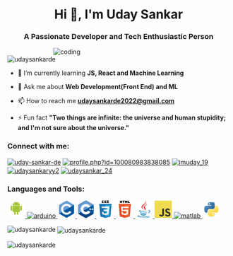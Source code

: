 <h1 align="center">Hi 👋, I'm Uday Sankar </h1>
<h3 align="center">A Passionate Developer and Tech Enthusiastic Person </h3>

<img align="right" alt="coding" width="400" src="https://media4.giphy.com/media/v1.Y2lkPTc5MGI3NjExN213Y2QzaW8xemwweHBqZ3k5djFnYzBzbW5sMmlkbDZrYTMwZ2ZzNyZlcD12MV9pbnRlcm5hbF9naWZfYnlfaWQmY3Q9Zw/SWoSkN6DxTszqIKEqv/giphy.gif">

<p align="left"> <img src="https://komarev.com/ghpvc/?username=udaysankarde&label=Profile%20views&color=0e75b6&style=flat" alt="udaysankarde" /> </p>

- 🌱 I’m currently learning **JS, React and Machine Learning**

- 💬 Ask me about **Web Development(Front End) and ML**

- 📫 How to reach me **udaysankarde2022@gmail.com**

- ⚡ Fun fact **"Two things are infinite: the universe and human stupidity; and I'm not sure about the universe."**

<h3 align="left">Connect with me:</h3>
<p align="left">
<a href="https://linkedin.com/in/uday-sankar-de" target="blank"><img align="center" src="https://raw.githubusercontent.com/rahuldkjain/github-profile-readme-generator/master/src/images/icons/Social/linked-in-alt.svg" alt="uday-sankar-de" height="30" width="40" /></a>
<a href="https://fb.com/profile.php?id=100080983838085" target="blank"><img align="center" src="https://raw.githubusercontent.com/rahuldkjain/github-profile-readme-generator/master/src/images/icons/Social/facebook.svg" alt="profile.php?id=100080983838085" height="30" width="40" /></a>
<a href="https://instagram.com/imuday_19" target="blank"><img align="center" src="https://raw.githubusercontent.com/rahuldkjain/github-profile-readme-generator/master/src/images/icons/Social/instagram.svg" alt="imuday_19" height="30" width="40" /></a>
<a href="https://auth.geeksforgeeks.org/user/udaysankaryy2" target="blank"><img align="center" src="https://raw.githubusercontent.com/rahuldkjain/github-profile-readme-generator/master/src/images/icons/Social/geeks-for-geeks.svg" alt="udaysankaryy2" height="30" width="40" /></a>
<a href="https://discord.gg/udaysankar_24" target="blank"><img align="center" src="https://raw.githubusercontent.com/rahuldkjain/github-profile-readme-generator/master/src/images/icons/Social/discord.svg" alt="udaysankar_24" height="30" width="40" /></a>
</p>

<h3 align="left">Languages and Tools:</h3>
<p align="left"> <a href="https://developer.android.com" target="_blank" rel="noreferrer"> <img src="https://raw.githubusercontent.com/devicons/devicon/master/icons/android/android-original-wordmark.svg" alt="android" width="40" height="40"/> </a> <a href="https://www.arduino.cc/" target="_blank" rel="noreferrer"> <img src="https://cdn.worldvectorlogo.com/logos/arduino-1.svg" alt="arduino" width="40" height="40"/> </a> <a href="https://www.cprogramming.com/" target="_blank" rel="noreferrer"> <img src="https://raw.githubusercontent.com/devicons/devicon/master/icons/c/c-original.svg" alt="c" width="40" height="40"/> </a> <a href="https://www.w3schools.com/cpp/" target="_blank" rel="noreferrer"> <img src="https://raw.githubusercontent.com/devicons/devicon/master/icons/cplusplus/cplusplus-original.svg" alt="cplusplus" width="40" height="40"/> </a> <a href="https://www.w3schools.com/css/" target="_blank" rel="noreferrer"> <img src="https://raw.githubusercontent.com/devicons/devicon/master/icons/css3/css3-original-wordmark.svg" alt="css3" width="40" height="40"/> </a> <a href="https://www.w3.org/html/" target="_blank" rel="noreferrer"> <img src="https://raw.githubusercontent.com/devicons/devicon/master/icons/html5/html5-original-wordmark.svg" alt="html5" width="40" height="40"/> </a> <a href="https://www.java.com" target="_blank" rel="noreferrer"> <img src="https://raw.githubusercontent.com/devicons/devicon/master/icons/java/java-original.svg" alt="java" width="40" height="40"/> </a> <a href="https://developer.mozilla.org/en-US/docs/Web/JavaScript" target="_blank" rel="noreferrer"> <img src="https://raw.githubusercontent.com/devicons/devicon/master/icons/javascript/javascript-original.svg" alt="javascript" width="40" height="40"/> </a> <a href="https://www.mathworks.com/" target="_blank" rel="noreferrer"> <img src="https://upload.wikimedia.org/wikipedia/commons/2/21/Matlab_Logo.png" alt="matlab" width="40" height="40"/> </a> <a href="https://www.python.org" target="_blank" rel="noreferrer"> <img src="https://raw.githubusercontent.com/devicons/devicon/master/icons/python/python-original.svg" alt="python" width="40" height="40"/> </a> </p>

<p><img align="left" src="https://github-readme-stats.vercel.app/api/top-langs?username=udaysankarde&show_icons=true&locale=en&layout=compact" alt="udaysankarde" /></p>

<p>&nbsp;<img align="center" src="https://github-readme-stats.vercel.app/api?username=udaysankarde&show_icons=true&locale=en" alt="udaysankarde" /></p>

<p><img align="center" src="https://github-readme-streak-stats.herokuapp.com/?user=udaysankarde&" alt="udaysankarde" /></p>
